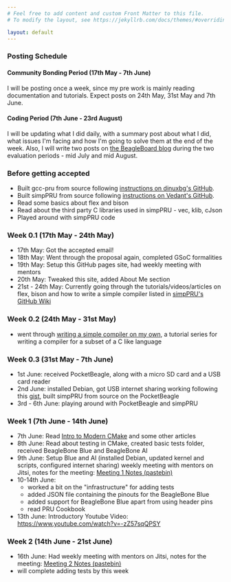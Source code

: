 ```yaml
---
# Feel free to add content and custom Front Matter to this file.
# To modify the layout, see https://jekyllrb.com/docs/themes/#overriding-theme-defaults

layout: default
---
```


### Posting Schedule

#### Community Bonding Period (17th May - 7th June)
I will be posting once a week, since my pre work is mainly reading documentation and tutorials. Expect posts on 24th May, 31st May and 7th June.
#### Coding Period (7th June - 23rd August)
I will be updating what I did daily, with a summary post about what I did, what issues I'm facing and how I'm going to solve them at the end of the week. Also, I will write two posts on [the BeagleBoard blog](https://beagleboard.org/blog/) during the two evaluation periods - mid July and mid August.

### Before getting accepted
- Built gcc-pru from source following [instructions on dinuxbg's GitHub](https://github.com/dinuxbg/gnupru#building-from-sources).
- Built simpPRU from source following [instructions on Vedant's GitHub](https://github.com/VedantParanjape/simpPRU#building-from-source).
- Read some basics about flex and bison
- Read about the third party C libraries used in simpPRU - vec, klib, cJson
- Played around with simpPRU code

### Week 0.1 (17th May - 24th May)
- 17th May: Got the accepted email!
- 18th May: Went through the proposal again, completed GSoC formalities
- 19th May: Setup this GitHub pages site, had weekly meeting with mentors
- 20th May: Tweaked this site, added About Me section
- 21st - 24th May: Currently going through the tutorials/videos/articles on flex, bison and how to write a simple compiler listed in [simpPRU's GitHub Wiki](https://github.com/VedantParanjape/simpPRU/wiki#resources-that-helped-a-lot)

### Week 0.2 (24th May - 31st May)
- went through [writing a simple compiler on my own](https://steemit.com/utopian-io/@drifter1/writing-a-simple-compiler-on-my-own-generating-code-for-assignments-part-1), a tutorial series for writing a compiler for a subset of a C like language

### Week 0.3 (31st May - 7th June)
- 1st June: received PocketBeagle, along with a micro SD card and a USB card reader
- 2nd June: installed Debian, got USB internet sharing working following this [gist](https://gist.github.com/pdp7/d2711b5ff1fbb000240bd8337b859412), built simpPRU from source on the PocketBeagle
- 3rd - 6th June: playing around with PocketBeagle and simpPRU

### Week 1 (7th June - 14th June)
- 7th June: Read [Intro to Modern CMake](https://cliutils.gitlab.io/modern-cmake/) and some other articles
- 8th June: Read about testing in CMake, created basic tests folder, received BeagleBone Blue and BeagleBone AI
- 9th June: Setup Blue and AI (installed Debian, updated kernel and scripts, configured internet sharing) weekly meeting with mentors on Jitsi, notes for the meeting: [Meeting 1 Notes (pastebin)](https://pastebin.com/6E0NSy5k)
- 10-14th June:
    - worked a bit on the "infrastructure" for adding tests
    - added JSON file containing the pinouts for the BeagleBone Blue
    - added support for BeagleBone Blue apart from using header pins
    - read PRU Cookbook
- 13th June: Introductory Youtube Video: https://www.youtube.com/watch?v=-zZ57sqQPSY

### Week 2 (14th June - 21st June)
- 16th June: Had weekly meeting with mentors on Jitsi, notes for the meeting: [Meeting 2 Notes (pastebin)](https://pastebin.com/Anf9U3i9)
- will complete adding tests by this week
